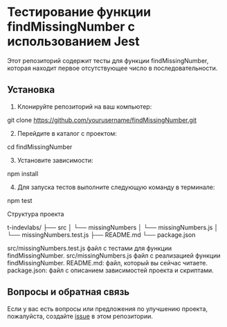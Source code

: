 # Тестирование функции findMissingNumber с использованием Jest

Этот репозиторий содержит тесты для функции findMissingNumber, которая находит первое отсутствующее число в последовательности.

## Установка

1. Клонируйте репозиторий на ваш компьютер:

git clone https://github.com/yourusername/findMissingNumber.git

2. Перейдите в каталог с проектом:

cd findMissingNumber

3. Установите зависимости:

npm install

4. Для запуска тестов выполните следующую команду в терминале:

npm test

Структура проекта

t-indevlabs/
├── src
│   └── missingNumbers
│       └── missingNumbers.js
│       └── missingNumbers.test.js
├── README.md
└── package.json

src/missingNumbers.test.js файл с тестами для функции findMissingNumber.
src/missingNumbers.js файл с реализацией функции findMissingNumber.
README.md: файл, который вы сейчас читаете.
package.json: файл с описанием зависимостей проекта и скриптами.


## Вопросы и обратная связь

Если у вас есть вопросы или предложения по улучшению проекта, пожалуйста, создайте [issue](https://github.com/yourusername/findMissingNumber/issues) в этом репозитории.

